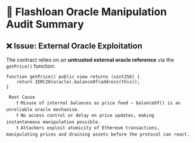 # 📝 Flashloan Oracle Manipulation Audit Summary

## ❌ Issue: External Oracle Exploitation
The contract relies on an **untrusted external oracle reference** via the `getPrice()` function:
```solidity
function getPrice() public view returns (uint256) {
    return IERC20(oracle).balanceOf(address(this));
}

 Root Cause
    ❗ Misuse of internal balances as price feed — balanceOf() is an unreliable oracle mechanism.
    ❗ No access control or delay on price updates, making instantaneous manipulation possible.
    ❗ Attackers exploit atomicity of Ethereum transactions, manipulating prices and draining assets before the protocol can react.